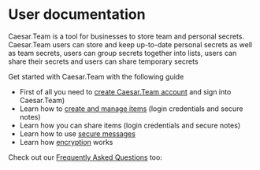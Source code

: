 # User documentation

Caesar.Team is a tool for businesses to store team and personal secrets. Caesar.Team users can store and keep up-to-date personal secrets as well as team secrets, users can group secrets together into lists, users can share their secrets and users can share temporary secrets

Get started with Caesar.Team with the following guide

* First of all you need to [create Caesar.Team account](https://github.com/caesar-team/docs/blob/master/user-documentation/create_account.md) and sign into Caesar.Team\) 
* Learn how to [create and manage items](https://github.com/caesar-team/docs/tree/master/managing_items) \(login credentials and secure notes\)
* Learn how you can share items \(login credentials and secure notes\)
* Learn how to use [secure messages](https://github.com/caesar-team/docs/blob/master/user-documentation/secure-messages.md)
* Learn how [encryption](https://github.com/caesar-team/docs/blob/master/user-documentation/encryption-technology.md) works



Check out our [Frequently Asked Questions](https://github.com/caesar-team/docs/blob/master/faq.md) too:

